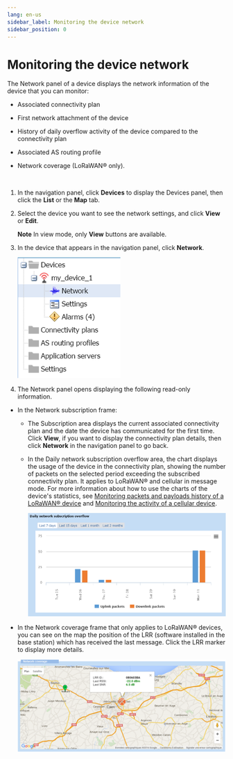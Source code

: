 ```yaml
---
lang: en-us
sidebar_label: Monitoring the device network
sidebar_position: 0
---
```


# Monitoring the device network

The Network panel of a device displays the network information of the
device that you can monitor:

- Associated connectivity plan

- First network attachment of the device

- History of daily overflow activity of the device compared to the
  connectivity plan

- Associated AS routing profile

- Network coverage (LoRaWAN® only).

 

1.  In the navigation panel, click **Devices** to display the Devices
    panel, then click the **List** or the **Map** tab.

2.  Select the device you want to see the network settings, and click
    **View** or **Edit**.

    **Note** In view mode, only **View** buttons are available.

3.  In the device that appears in the navigation panel, click
    **Network**.

    ![](./_images/opening-the-network-panel.png)

4.  The Network panel opens displaying the following read-only
    information.

- In the Network subscription frame:

  - The Subscription area displays the current associated connectivity
    plan and the date the device has communicated for the first time.
    Click **View**, if you want to display the connectivity plan
    details, then click **Network** in the navigation panel to go back.

  - In the Daily network subscription overflow area, the chart displays
    the usage of the device in the connectivity plan, showing the number
    of packets on the selected period exceeding the subscribed
    connectivity plan. It applies to LoRaWAN® and cellular in message
    mode. For more information about how to use the charts of the
    device's statistics, see [Monitoring packets and payloads history of
    a LoRaWAN®
    device](../orphans/dmug-monitor-packets-payloads-history-lorawan-device)
    and [Monitoring the activity of a cellular
    device](../manage-a-device/check-device-settings-activity.md#monitoring-the-activity-of-a-cellular-device).

    ![](./_images/opening-the-network-panel-1.png)

- In the Network coverage frame that only applies to LoRaWAN® devices,
  you can see on the map the position of the LRR (software installed in
  the base station) which has received the last message. Click the LRR
  marker to display more details.

  ![](./_images/opening-the-network-panel-2.png)

